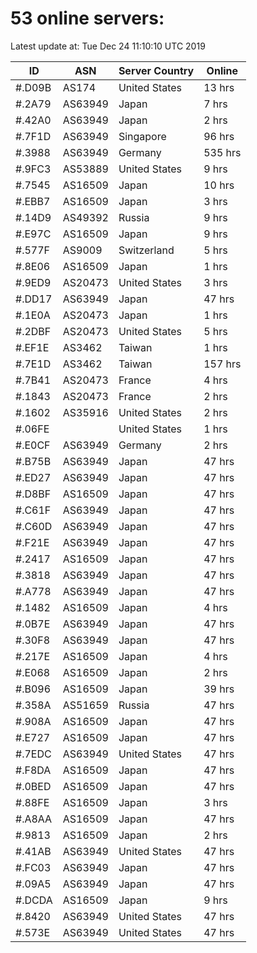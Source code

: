 # 53 online servers:

Latest update at: Tue Dec 24 11:10:10 UTC 2019

| ID | ASN | Server Country | Online |
| -- | --- | -------------- | ------ |
| #.D09B | AS174 | United States | 13 hrs |
| #.2A79 | AS63949 | Japan | 7 hrs |
| #.42A0 | AS63949 | Japan | 2 hrs |
| #.7F1D | AS63949 | Singapore | 96 hrs |
| #.3988 | AS63949 | Germany | 535 hrs |
| #.9FC3 | AS53889 | United States | 9 hrs |
| #.7545 | AS16509 | Japan | 10 hrs |
| #.EBB7 | AS16509 | Japan | 3 hrs |
| #.14D9 | AS49392 | Russia | 9 hrs |
| #.E97C | AS16509 | Japan | 9 hrs |
| #.577F | AS9009 | Switzerland | 5 hrs |
| #.8E06 | AS16509 | Japan | 1 hrs |
| #.9ED9 | AS20473 | United States | 3 hrs |
| #.DD17 | AS63949 | Japan | 47 hrs |
| #.1E0A | AS20473 | Japan | 1 hrs |
| #.2DBF | AS20473 | United States | 5 hrs |
| #.EF1E | AS3462 | Taiwan | 1 hrs |
| #.7E1D | AS3462 | Taiwan | 157 hrs |
| #.7B41 | AS20473 | France | 4 hrs |
| #.1843 | AS20473 | France | 2 hrs |
| #.1602 | AS35916 | United States | 2 hrs |
| #.06FE |  | United States | 1 hrs |
| #.E0CF | AS63949 | Germany | 2 hrs |
| #.B75B | AS63949 | Japan | 47 hrs |
| #.ED27 | AS63949 | Japan | 47 hrs |
| #.D8BF | AS16509 | Japan | 47 hrs |
| #.C61F | AS63949 | Japan | 47 hrs |
| #.C60D | AS63949 | Japan | 47 hrs |
| #.F21E | AS63949 | Japan | 47 hrs |
| #.2417 | AS16509 | Japan | 47 hrs |
| #.3818 | AS63949 | Japan | 47 hrs |
| #.A778 | AS63949 | Japan | 47 hrs |
| #.1482 | AS16509 | Japan | 4 hrs |
| #.0B7E | AS63949 | Japan | 47 hrs |
| #.30F8 | AS63949 | Japan | 47 hrs |
| #.217E | AS16509 | Japan | 4 hrs |
| #.E068 | AS16509 | Japan | 2 hrs |
| #.B096 | AS16509 | Japan | 39 hrs |
| #.358A | AS51659 | Russia | 47 hrs |
| #.908A | AS16509 | Japan | 47 hrs |
| #.E727 | AS16509 | Japan | 47 hrs |
| #.7EDC | AS63949 | United States | 47 hrs |
| #.F8DA | AS16509 | Japan | 47 hrs |
| #.0BED | AS16509 | Japan | 47 hrs |
| #.88FE | AS16509 | Japan | 3 hrs |
| #.A8AA | AS16509 | Japan | 47 hrs |
| #.9813 | AS16509 | Japan | 2 hrs |
| #.41AB | AS63949 | United States | 47 hrs |
| #.FC03 | AS63949 | Japan | 47 hrs |
| #.09A5 | AS63949 | Japan | 47 hrs |
| #.DCDA | AS16509 | Japan | 9 hrs |
| #.8420 | AS63949 | United States | 47 hrs |
| #.573E | AS63949 | United States | 47 hrs |

